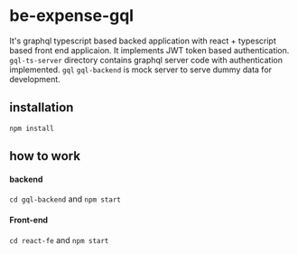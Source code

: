 # be-expense-gql

It's graphql typescript based backed application with react + typescript  based front end applicaion. It implements JWT token based authentication.
`gql-ts-server` directory contains graphql server code with authentication implemented. `gql`
`gql-backend` is mock server to serve dummy data for development.

## installation
`npm install`

## how to work
#### backend 
`cd gql-backend` 
and 
`npm start`


#### Front-end
`cd react-fe` and `npm start`

